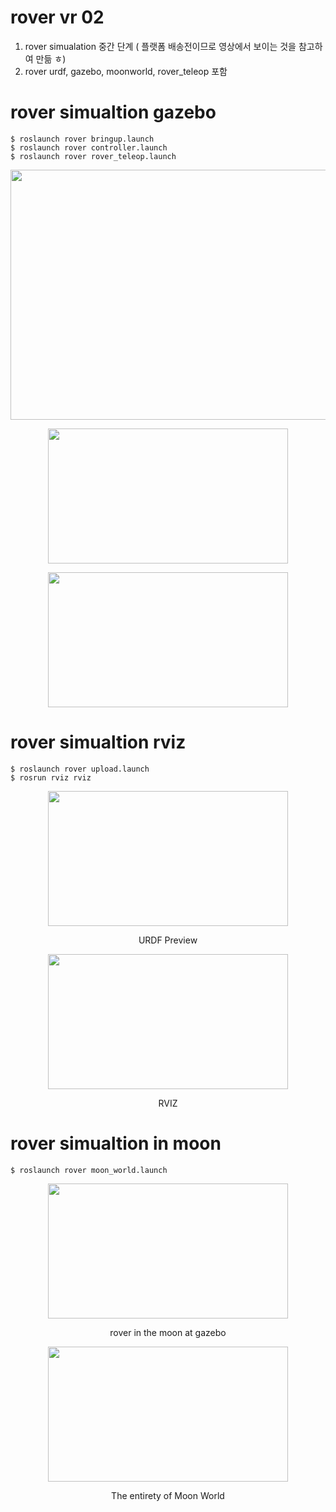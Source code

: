 # rover vr 02
1. rover simualation 중간 단계 ( 플랫폼 배송전이므로 영상에서 보이는 것을 참고하여 만듦 ㅎ)
2. rover urdf, gazebo, moonworld, rover_teleop 포함



# rover simualtion gazebo 
    $ roslaunch rover bringup.launch
    $ roslaunch rover controller.launch
    $ roslaunch rover rover_teleop.launch
<p align = "center">
<img src="https://github.com/dongjineee/rover/assets/150753899/d980061f-2831-4149-9b7c-ff08c2643fdc" width="700" height="400"/>
</p>
<p align = "center">

</p>
<p align = "center">
<img src="https://github.com/dongjineee/rover/assets/150753899/5bd573f1-2408-4dc1-bdda-831dbc7f8009" width="384" height="216"/>
</p>
<p align = "center">

</p>
<p align = "center">
<img src="https://github.com/dongjineee/rover/assets/150753899/49c7ff94-2350-4871-8276-b43929eb93c5" width="384" height="216"/>
</p>
<p align = "center">

</p>
    
# rover simualtion rviz 
    $ roslaunch rover upload.launch
    $ rosrun rviz rviz
<p align = "center">
<img src="https://github.com/dongjineee/rover/assets/150753899/cb6a03f4-10ba-469b-bd1f-f62b3e90e64b" width="384" height="216"/>
</p>
<p align = "center">
URDF Preview
</p>
<p align = "center">
<img src="https://github.com/dongjineee/rover/assets/150753899/7c316ba2-5ce0-4bf9-8488-8f46a37f432d" width="384" height="216"/>
</p>
<p align = "center">
RVIZ
</p>


# rover simualtion in moon
    $ roslaunch rover moon_world.launch
<p align = "center">
<img src="https://github.com/dongjineee/rover/assets/150753899/85094c72-ccf6-4dcb-a684-941eae689d8e" width="384" height="216"/>
</p>
<p align = "center">
rover in the  moon at gazebo 
</p>
<p align = "center">
<img src="https://github.com/dongjineee/rover/assets/150753899/348baaa9-4454-4091-8ec3-6d428f1564fb" width="384" height="216"/>
</p>
<p align = "center">
The entirety of Moon World
</p>

